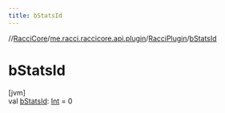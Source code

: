 ```yaml
---
title: bStatsId
---
```

//[RacciCore](../../../index.html)/[me.racci.raccicore.api.plugin](../index.html)/[RacciPlugin](index.html)/[bStatsId](b-stats-id.html)



# bStatsId



[jvm]\
val [bStatsId](b-stats-id.html): [Int](https://kotlinlang.org/api/latest/jvm/stdlib/kotlin/-int/index.html) = 0




